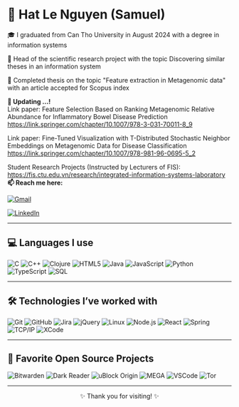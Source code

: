 # 👋 Hat Le Nguyen (Samuel)

🎓 I graduated from Can Tho University in August 2024 with a degree in information systems 

🧪 Head of the scientific research project with the topic Discovering similar theses in an information system 

🧪 Completed thesis on the topic "Feature extraction in Metagenomic data" with an article accepted for Scopus index  

**💬 Updating ...!**  
Link paper: Feature Selection Based on Ranking Metagenomic Relative Abundance for Inflammatory Bowel Disease Prediction https://link.springer.com/chapter/10.1007/978-3-031-70011-8_9 

Link paper: Fine-Tuned Visualization with T-Distributed Stochastic Neighbor Embeddings on Metagenomic Data for Disease Classification https://link.springer.com/chapter/10.1007/978-981-96-0695-5_2

Student Research Projects (Instructed by Lecturers of FIS): https://fis.ctu.edu.vn/research/integrated-information-systems-laboratory
**📫 Reach me here:**


[![Gmail](https://img.shields.io/badge/-GMAIL-D14836?style=for-the-badge&logo=gmail&logoColor=white)](mailto:lnhhat13579@gmail.com)

[![LinkedIn](https://img.shields.io/badge/-LINKEDIN-D14836?style=for-the-badge&logo=linkedin&logoColor=white)](mailto:https://www.linkedin.com/in/hat-nguyen-0098b92a5/)



---

## 💻 Languages I use

![C](https://img.shields.io/badge/-C-000000?style=flat&logo=c)
![C++](https://img.shields.io/badge/-C++-000000?style=flat&logo=c%2B%2B)
![Clojure](https://img.shields.io/badge/-Clojure-000000?style=flat&logo=clojure)
![HTML5](https://img.shields.io/badge/-HTML5-000000?style=flat&logo=html5)
![Java](https://img.shields.io/badge/-Java-000000?style=flat&logo=java)
![JavaScript](https://img.shields.io/badge/-JavaScript-000000?style=flat&logo=javascript)
![Python](https://img.shields.io/badge/-Python-000000?style=flat&logo=python)
![TypeScript](https://img.shields.io/badge/-TypeScript-000000?style=flat&logo=typescript)
![SQL](https://img.shields.io/badge/-SQL-000000?style=flat&logo=postgresql)

---

## 🛠️ Technologies I’ve worked with

![Git](https://img.shields.io/badge/-Git-222222?style=flat&logo=git&logoColor=F05032)
![GitHub](https://img.shields.io/badge/-GitHub-222222?style=flat&logo=github&logoColor=181717)
![Jira](https://img.shields.io/badge/-Jira-222222?style=flat&logo=jira-software&logoColor=0052CC)
![jQuery](https://img.shields.io/badge/-jQuery-222222?style=flat&logo=jQuery&logoColor=0769AD)
![Linux](https://img.shields.io/badge/-Linux-222222?style=flat&logo=linux&logoColor=FCC624)
![Node.js](https://img.shields.io/badge/-Node.js-222222?style=flat&logo=node.js&logoColor=339933)
![React](https://img.shields.io/badge/-React-222222?style=flat&logo=React&logoColor=61DAFB)
![Spring](https://img.shields.io/badge/-Spring-222222?style=flat&logo=spring&logoColor=6DB33F)
![TCP/IP](https://img.shields.io/badge/-TCP/IP-222222?style=flat&logo=cisco&logoColor=white)
![XCode](https://img.shields.io/badge/-XCode-222222?style=flat&logo=XCode&logoColor=1575F9)

---

## 💚 Favorite Open Source Projects

![Bitwarden](https://img.shields.io/badge/-Bitwarden-444444?style=flat&logo=bitwarden&logoColor=175DDC)
![Dark Reader](https://img.shields.io/badge/-Dark%20Reader-444444?style=flat&logo=Dark-Reader&logoColor=2f7485)
![uBlock Origin](https://img.shields.io/badge/-uBlock%20Origin-444444?style=flat&logo=UBlock-Origin&logoColor=800000)
![MEGA](https://img.shields.io/badge/-MEGA-444444?style=flat&logo=mega&logoColor=D9272E)
![VSCode](https://img.shields.io/badge/-VSCode-444444?style=flat&logo=visual-studio-code&logoColor=007ACC)
![Tor](https://img.shields.io/badge/-Tor-444444?style=flat&logo=tor&logoColor=7E4798)

---

<p align="center">✨ Thank you for visiting! ✨</p>
